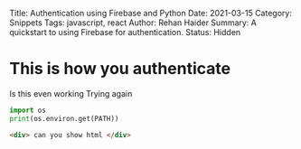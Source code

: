Title: Authentication using Firebase and Python
Date: 2021-03-15
Category: Snippets
Tags: javascript, react
Author: Rehan Haider
Summary: A quickstart to using Firebase for authentication.
Status: Hidden

# This is how you authenticate
Is this even working
Trying again

```Python
import os
print(os.environ.get(PATH))
```

```HTML
<div> can you show html </div>
```